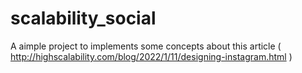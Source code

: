 # scalability_social

A aimple project to implements some concepts about this article ( http://highscalability.com/blog/2022/1/11/designing-instagram.html )
